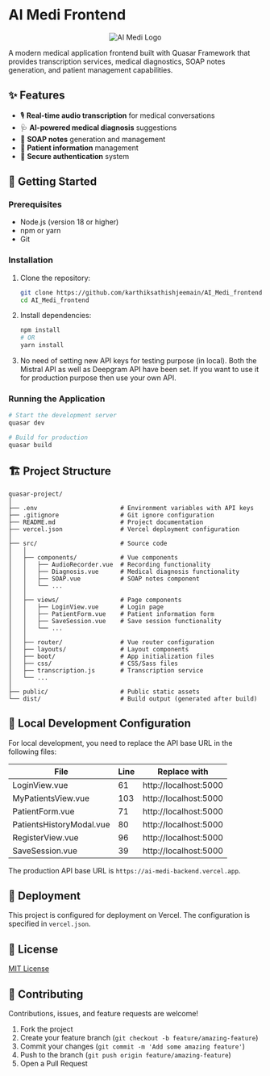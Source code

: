 # AI Medi Frontend

<div align="center">

![AI Medi Logo](https://img.shields.io/badge/AI%20Medi-Medical%20Assistant-blue?style=for-the-badge)

</div>

A modern medical application frontend built with Quasar Framework that provides transcription services, medical diagnostics, SOAP notes generation, and patient management capabilities.

## ✨ Features

- 🎙️ **Real-time audio transcription** for medical conversations
- 🩺 **AI-powered medical diagnosis** suggestions
- 📝 **SOAP notes** generation and management
- 👥 **Patient information** management
- 🔐 **Secure authentication** system

## 🚀 Getting Started

### Prerequisites

- Node.js (version 18 or higher)
- npm or yarn
- Git

### Installation

1. Clone the repository:
   ```bash
   git clone https://github.com/karthiksathishjeemain/AI_Medi_frontend.git
   cd AI_Medi_frontend
   ```

2. Install dependencies:
   ```bash
   npm install
   # OR
   yarn install
   ```

3. No need of setting new API keys for testing purpose (in local). 
Both the Mistral API as well as Deepgram API have been set.
If you want to use it for production purpose then use your own API.
### Running the Application

```bash
# Start the development server
quasar dev

# Build for production
quasar build
```

## 🏗️ Project Structure

```
quasar-project/
│
├── .env                       # Environment variables with API keys
├── .gitignore                 # Git ignore configuration
├── README.md                  # Project documentation
├── vercel.json                # Vercel deployment configuration
│
├── src/                       # Source code
│   │
│   ├── components/            # Vue components
│   │   ├── AudioRecorder.vue  # Recording functionality
│   │   ├── Diagnosis.vue      # Medical diagnosis functionality
│   │   ├── SOAP.vue           # SOAP notes component
│   │   └── ...
│   │
│   ├── views/                 # Page components
│   │   ├── LoginView.vue      # Login page
│   │   ├── PatientForm.vue    # Patient information form
│   │   ├── SaveSession.vue    # Save session functionality
│   │   └── ...
│   │
│   ├── router/                # Vue router configuration
│   ├── layouts/               # Layout components
│   ├── boot/                  # App initialization files
│   ├── css/                   # CSS/Sass files
│   ├── transcription.js       # Transcription service
│   └── ...
│
├── public/                    # Public static assets
└── dist/                      # Build output (generated after build)
```

## 🔧 Local Development Configuration

For local development, you need to replace the API base URL in the following files:

| File | Line | Replace with |
|------|------|-------------|
| LoginView.vue | 61 | http://localhost:5000 |
| MyPatientsView.vue | 103 | http://localhost:5000 |
| PatientForm.vue | 71 | http://localhost:5000 |
| PatientsHistoryModal.vue | 80 | http://localhost:5000 |
| RegisterView.vue | 96 | http://localhost:5000 |
| SaveSession.vue | 39 | http://localhost:5000 |

The production API base URL is `https://ai-medi-backend.vercel.app`.

## 🚢 Deployment

This project is configured for deployment on Vercel. The configuration is specified in `vercel.json`.

## 📄 License

[MIT License](LICENSE)

## 🤝 Contributing

Contributions, issues, and feature requests are welcome!

1. Fork the project
2. Create your feature branch (`git checkout -b feature/amazing-feature`)
3. Commit your changes (`git commit -m 'Add some amazing feature'`)
4. Push to the branch (`git push origin feature/amazing-feature`)
5. Open a Pull Request
